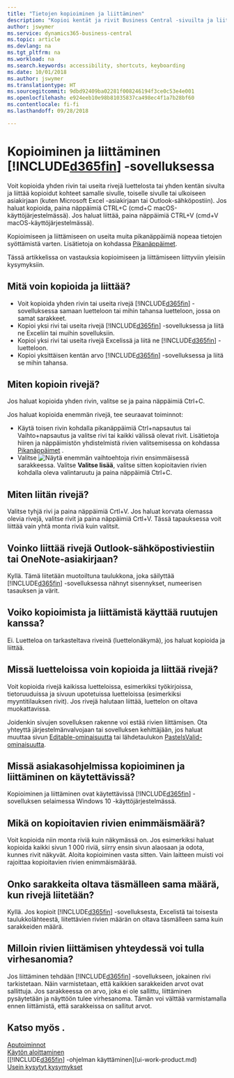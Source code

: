 ```yaml
---
title: "Tietojen kopioiminen ja liittäminen"
description: "Kopioi kentät ja rivit Business Central -sivuilta ja liitä ne toisaalle."
author: jswymer
ms.service: dynamics365-business-central
ms.topic: article
ms.devlang: na
ms.tgt_pltfrm: na
ms.workload: na
ms.search.keywords: accessibility, shortcuts, keyboarding
ms.date: 10/01/2018
ms.author: jswymer
ms.translationtype: HT
ms.sourcegitcommit: 9dbd92409ba02281f008246194f3ce0c53e4e001
ms.openlocfilehash: e924eeb10e98b81035837ca498ec4f1a7b28bf60
ms.contentlocale: fi-fi
ms.lasthandoff: 09/28/2018

---
```


# <a name="copying-and-pasting-in-included365finincludesd365finmdmd"></a>Kopioiminen ja liittäminen [!INCLUDE[d365fin](includes/d365fin_md.md)] -sovelluksessa
Voit kopioida yhden rivin tai useita rivejä luettelosta tai yhden kentän sivulta ja liittää kopioidut kohteet samalle sivulle, toiselle sivulle tai ulkoiseen asiakirjaan (kuten Microsoft Excel -asiakirjaan tai Outlook-sähköpostiin). Jos haluat kopioida, paina näppäimiä CTRL+C (cmd+C macOS-käyttöjärjestelmässä). Jos haluat liittää, paina näppäimiä CTRL+V (cmd+V macOS-käyttöjärjestelmässä).

Kopioimiseen ja liittämiseen on useita muita pikanäppäimiä nopeaa tietojen syöttämistä varten. Lisätietoja on kohdassa [Pikanäppäimet](keyboard-shortcuts.md#CopyRows).

Tässä artikkelissa on vastauksia kopioimiseen ja liittämiseen liittyviin yleisiin kysymyksiin.  

## <a name="what-can-i-copy-and-paste"></a>Mitä voin kopioida ja liittää?
-   Voit kopioida yhden rivin tai useita rivejä [!INCLUDE[d365fin](includes/d365fin_md.md)] -sovelluksessa samaan luetteloon tai mihin tahansa luetteloon, jossa on samat sarakkeet.
-   Kopioi yksi rivi tai useita rivejä [!INCLUDE[d365fin](includes/d365fin_md.md)] -sovelluksessa ja liitä ne Exceliin tai muihin sovelluksiin.
-   Kopioi yksi rivi tai useita rivejä Excelissä ja liitä ne [!INCLUDE[d365fin](includes/d365fin_md.md)] -luetteloon.
-   Kopioi yksittäisen kentän arvo [!INCLUDE[d365fin](includes/d365fin_md.md)] -sovelluksessa ja liitä se mihin tahansa.

## <a name="how-do-i-copy-rows"></a>Miten kopioin rivejä?
Jos haluat kopioida yhden rivin, valitse se ja paina näppäimiä Ctrl+C.

Jos haluat kopioida enemmän rivejä, tee seuraavat toiminnot:
-   Käytä toisen rivin kohdalla pikanäppäimiä Ctrl+napsautus tai Vaihto+napsautus ja valitse rivi tai kaikki välissä olevat rivit. Lisätietoja hiiren ja näppäimistön yhdistelmistä rivien valitsemisessa on kohdassa [Pikanäppäimet](keyboard-shortcuts.md#CopyRows) .
-   Valitse ![Näytä enemmän vaihtoehtoja](media/show-more-options-icon.png "Näytä enemmän vaihtoehtoja -kuvake") rivin ensimmäisessä sarakkeessa. Valitse **Valitse lisää**, valitse sitten kopioitavien rivien kohdalla oleva valintaruutu ja paina näppäimiä Ctrl+C.

## <a name="how-do-i-paste-rows"></a>Miten liitän rivejä?
Valitse tyhjä rivi ja paina näppäimiä Crtl+V. Jos haluat korvata olemassa olevia rivejä, valitse rivit ja paina näppäimiä Crtl+V. Tässä tapauksessa voit liittää vain yhtä monta riviä kuin valitsit.

<!-- Rows are pasted directly where your cursor is located. If you paste into an empty line, any existing subsequent lines will be moved after the pasted lines. If you paste into an existing line or lines, this will be overwritten.-->

## <a name="can-i-paste-rows-into-an-outlook-email-or-onenote"></a>Voinko liittää rivejä Outlook-sähköpostiviestiin tai OneNote-asiakirjaan?
Kyllä. Tämä liitetään muotoiltuna taulukkona, joka säilyttää [!INCLUDE[d365fin](includes/d365fin_md.md)] -sovelluksessa nähnyt sisennykset, numeerisen tasauksen ja värit.

## <a name="does-copy-and-paste-work-with-tiles"></a>Voiko kopioimista ja liittämistä käyttää ruutujen kanssa?
Ei. Luetteloa on tarkasteltava riveinä (luettelonäkymä), jos haluat kopioida ja liittää.

## <a name="in-which-lists-can-i-copy-and-paste-rows"></a>Missä luetteloissa voin kopioida ja liittää rivejä?
Voit kopioida rivejä kaikissa luetteloissa, esimerkiksi työkirjoissa, tietoruuduissa ja sivuun upotetuissa luetteloissa (esimerkiksi myyntitilauksen rivit). Jos rivejä halutaan liittää, luettelon on oltava muokattavissa.

Joidenkin sivujen sovelluksen rakenne voi estää rivien liittämisen. Ota yhteyttä järjestelmänvalvojaan tai sovelluksen kehittäjään, jos haluat muuttaa sivun [Editable-ominaisuutta](https://docs.microsoft.com/en-us/dynamics365/business-central/dev-itpro/developer/properties/devenv-editable-property) tai lähdetaulukon [PasteIsValid-ominaisuutta](https://docs.microsoft.com/en-us/dynamics365/business-central/dev-itpro/developer/properties/devenv-pasteisvalid-property).

## <a name="on-which-clients-is-copy-and-paste-available"></a>Missä asiakasohjelmissa kopioiminen ja liittäminen on käytettävissä?
Kopioiminen ja liittäminen ovat käytettävissä [!INCLUDE[d365fin](includes/d365fin_md.md)] -sovelluksen selaimessa Windows 10 -käyttöjärjestelmässä.

## <a name="what-is-the-maximum-number-of-rows-that-can-be-copied"></a>Mikä on kopioitavien rivien enimmäismäärä?
Voit kopioida niin monta riviä kuin näkymässä on. Jos esimerkiksi haluat kopioida kaikki sivun 1 000 riviä, siirry ensin sivun alaosaan ja odota, kunnes rivit näkyvät. Aloita kopioiminen vasta sitten. Vain laitteen muisti voi rajoittaa kopioitavien rivien enimmäismäärää.

## <a name="must-i-have-the-exact-same-number-of-columns-when-pasting-rows"></a>Onko sarakkeita oltava täsmälleen sama määrä, kun rivejä liitetään?
Kyllä. Jos kopioit [!INCLUDE[d365fin](includes/d365fin_md.md)] -sovelluksesta, Excelistä tai toisesta taulukkolähteestä, liitettävien rivien määrän on oltava täsmälleen sama kuin sarakkeiden määrä.

## <a name="why-do-i-get-errors-when-pasting-rows"></a>Milloin rivien liittämisen yhteydessä voi tulla virhesanomia? 
Jos liittäminen tehdään [!INCLUDE[d365fin](includes/d365fin_md.md)] -sovellukseen, jokainen rivi tarkistetaan. Näin varmistetaan, että kaikkien sarakkeiden arvot ovat sallittuja. Jos sarakkeessa on arvo, joka ei ole sallittu, liittäminen pysäytetään ja näyttöön tulee virhesanoma. Tämän voi välttää varmistamalla ennen liittämistä, että sarakkeissa on sallitut arvot.


## <a name="see-also"></a>Katso myös .
[Aputoiminnot](ui-accessibility.md)  
[Käytön aloittaminen](product-get-started.md)  
[[!INCLUDE[d365fin](includes/d365fin_md.md)] -ohjelman käyttäminen](ui-work-product.md)  
[Usein kysytyt kysymykset](across-faq.md)  

